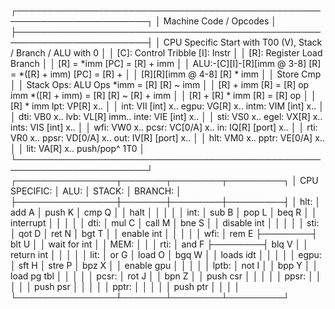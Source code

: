 ┌───────────────────────────────────────────────────────────────────────┐
│                       Machine Code / Opcodes                          │
├───────────────────────────────────────────────────────────────────────┤
│ CPU Specific Start with T00 (V), Stack / Branch / ALU with 0          │
│ [C]: Control Tribble [I]: Instr                                       │
│ [R]: Register                    Load               Branch            │
│                                  [R] = *imm         [PC] = [R] + imm  │
│ ALU:-[C][I]-[R][imm @ 3-8]       [R] = *([R] + imm) [PC] = [R] +      │
│            \[R][R][imm @ 4-8]                              [R] * imm  │
│                                  Store              Cmp               │
│ Stack Ops:      ALU Ops          *imm = [R]         [R] ~ imm         │
│ [R] + imm       [R] = [R] op imm *([R] + imm) = [R] [R] ~ [R] + imm   │
│ [R] + [R] * imm [R] = [R] op                                          │
│                       [R] * imm       lpt:  VP[R] x..                 │
│ int: VII [int] x..  egpu: VG[R] x..   intm: VIM [int] x..             │
│ dti: VB0 x..        lvb:  VL[R] imm.. inte: VIE [int] x..             │
│ sti: VS0 x..        egel: VX[R] x..   ints: VIS [int] x..             │
│ wfi: VW0 x..        pcsr: VC[0/A] x.. in:   IQ[R] [port] x..          │
│ rti: VR0 x..        ppsr: VD[0/A] x.. out:  IV[R] [port] x..          │
│ hlt: VM0 x..        pptr: VE[0/A] x..                                 │
│ lit: VA[R] x..        push/pop^ 1T0                                   │
└───────────────────────────────────────────────────────────────────────┘
┌────────────────┬───────┬────────┬─────────┐
│ CPU SPECIFIC:  │ ALU:  │ STACK: │ BRANCH: │
├────────────────┼───────┼────────┼─────────┤
│ hlt:           │ add A │ push K │ cmp  Q  │
│   halt         │       │        │         │
│ int:           │ sub B │ pop  L │ beq  R  │
│   interrupt    │       │        │         │
│ dti:           │ mul C │ call M │ bne  S  │
│    disable int │       │        │         │
│ sti:           │ qot D │ ret  N │ bgt  T  │
│   enable int   │       │        │         │
│ wfi:           │ rem E ├────────┤ blt  U  │
│   wait for int │       │ MEM:   │         │
│ rti:           │ and F ├────────┤ blq  V  │
│   return int   │       │        │         │
│ lit:           │ or  G │ load O │ bgq  W  │
│   loads idt    │       │        │         │
│ egpu:          │ sft H │ stre P │ bpz  X  │
│   enable gpu   │       │        │         │
│ lptb:          │ not I │        │ bpp  Y  │
│   load pg tbl  │       │        │         │
│ pcsr:          │ rot J │        │ bpn  Z  │
│   push csr     │       │        │         │
│ ppsr:          │       │        │         │
│   push psr     │       │        │         │
│ pptr:          │       │        │         │
│   push ptr     │       │        │         │
└────────────────┴───────┴────────┴─────────┘

